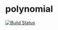 # polynomial
[![Build Status](https://travis-ci.org/yuchiki/polynomial.svg?branch=master)](https://travis-ci.org/yuchiki/polynomial)


